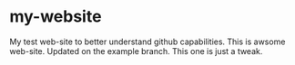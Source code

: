 # my-website
My test web-site to better understand github capabilities.
This is awsome web-site.
Updated on the example branch.
This one is just a tweak.
